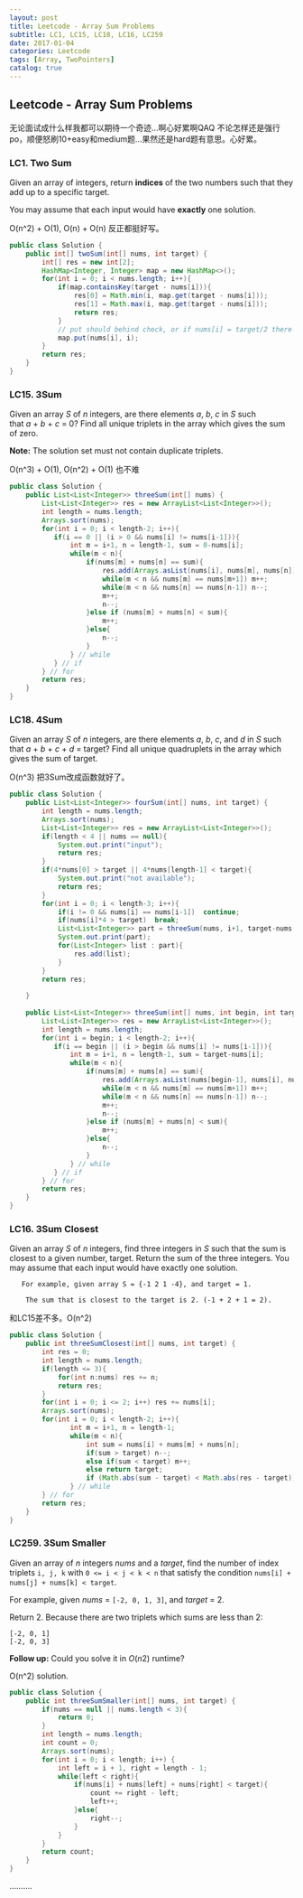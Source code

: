 ```yaml
---
layout: post
title: Leetcode - Array Sum Problems
subtitle: LC1, LC15, LC18, LC16, LC259
date: 2017-01-04
categories: Leetcode
tags: [Array, TwoPointers]
catalog: true
---
```


## Leetcode - Array Sum Problems

无论面试成什么样我都可以期待一个奇迹...啊心好累啊QAQ  不论怎样还是强行po，顺便怒刷10+easy和medium题...果然还是hard题有意思。心好累。

### LC1. Two Sum

Given an array of integers, return **indices** of the two numbers such that they add up to a specific target.

You may assume that each input would have **exactly** one solution.

O(n^2) + O(1), O(n) + O(n) 反正都挺好写。 

```java
public class Solution {
    public int[] twoSum(int[] nums, int target) {
        int[] res = new int[2];
        HashMap<Integer, Integer> map = new HashMap<>();
        for(int i = 0; i < nums.length; i++){
            if(map.containsKey(target - nums[i])){
                res[0] = Math.min(i, map.get(target - nums[i]));
                res[1] = Math.max(i, map.get(target - nums[i]));
                return res;
            }
            // put should behind check, or if nums[i] = target/2 there will be bug
            map.put(nums[i], i);
        }
        return res;
    }
}
```

### LC15. 3Sum

Given an array *S* of *n* integers, are there elements *a*, *b*, *c* in *S* such that *a* + *b* + *c* = 0? Find all unique triplets in the array which gives the sum of zero.

**Note:** The solution set must not contain duplicate triplets.

O(n^3) + O(1), O(n^2) + O(1) 也不难

```java
public class Solution {
    public List<List<Integer>> threeSum(int[] nums) {
        List<List<Integer>> res = new ArrayList<List<Integer>>();
        int length = nums.length;
        Arrays.sort(nums);
        for(int i = 0; i < length-2; i++){
           if(i == 0 || (i > 0 && nums[i] != nums[i-1])){
               int m = i+1, n = length-1, sum = 0-nums[i];
               while(m < n){
                   if(nums[m] + nums[n] == sum){
                       res.add(Arrays.asList(nums[i], nums[m], nums[n]));
                       while(m < n && nums[m] == nums[m+1]) m++;
                       while(m < n && nums[n] == nums[n-1]) n--;
                       m++;
                       n--;
                   }else if (nums[m] + nums[n] < sum){
                       m++;
                   }else{
                       n--;
                   }
               } // while
           } // if
        } // for
        return res;
    }
}
```

### LC18. 4Sum

Given an array *S* of *n* integers, are there elements *a*, *b*, *c*, and *d* in *S* such that *a* + *b* + *c* + *d* = target? Find all unique quadruplets in the array which gives the sum of target.

O(n^3) 把3Sum改成函数就好了。

```java
public class Solution {
    public List<List<Integer>> fourSum(int[] nums, int target) {
        int length = nums.length;
        Arrays.sort(nums);
        List<List<Integer>> res = new ArrayList<List<Integer>>();
        if(length < 4 || nums == null){
            System.out.print("input");
            return res;
        }
        if(4*nums[0] > target || 4*nums[length-1] < target){
            System.out.print("not available");
            return res;
        }
        for(int i = 0; i < length-3; i++){
            if(i != 0 && nums[i] == nums[i-1])  continue;
            if(nums[i]*4 > target)  break;
            List<List<Integer>> part = threeSum(nums, i+1, target-nums[i]);
            System.out.print(part);
            for(List<Integer> list : part){
                res.add(list);
            }
        }
        return res;
        
    }
    
    public List<List<Integer>> threeSum(int[] nums, int begin, int target) {
        List<List<Integer>> res = new ArrayList<List<Integer>>();
        int length = nums.length;
        for(int i = begin; i < length-2; i++){
           if(i == begin || (i > begin && nums[i] != nums[i-1])){
               int m = i+1, n = length-1, sum = target-nums[i];
               while(m < n){
                   if(nums[m] + nums[n] == sum){
                       res.add(Arrays.asList(nums[begin-1], nums[i], nums[m], nums[n]));
                       while(m < n && nums[m] == nums[m+1]) m++;
                       while(m < n && nums[n] == nums[n-1]) n--;
                       m++;
                       n--;
                   }else if (nums[m] + nums[n] < sum){
                       m++;
                   }else{
                       n--;
                   }
               } // while
           } // if
        } // for
        return res;
    }
}
```

###  LC16. 3Sum Closest

Given an array *S* of *n* integers, find three integers in *S* such that the sum is closest to a given number, target. Return the sum of the three integers. You may assume that each input would have exactly one solution.

```
   For example, given array S = {-1 2 1 -4}, and target = 1.

    The sum that is closest to the target is 2. (-1 + 2 + 1 = 2).
```

和LC15差不多。O(n^2)

```java
public class Solution {
    public int threeSumClosest(int[] nums, int target) {
        int res = 0;
        int length = nums.length;
        if(length <= 3){
            for(int n:nums) res += n;
            return res;
        } 
        for(int i = 0; i <= 2; i++) res += nums[i];
        Arrays.sort(nums);
        for(int i = 0; i < length-2; i++){
               int m = i+1, n = length-1;
               while(m < n){
                   int sum = nums[i] + nums[m] + nums[n];
                   if(sum > target) n--;
                   else if(sum < target) m++;
                   else return target;
                   if (Math.abs(sum - target) < Math.abs(res - target))  res = sum;
               } // while
        } // for
        return res;
    }
}
```

### LC259. 3Sum Smaller 

Given an array of *n* integers *nums* and a *target*, find the number of index triplets `i, j, k` with `0 <= i < j < k < n` that satisfy the condition `nums[i] + nums[j] + nums[k] < target`.

For example, given *nums* = `[-2, 0, 1, 3]`, and *target* = 2.

Return 2. Because there are two triplets which sums are less than 2:

```
[-2, 0, 1]
[-2, 0, 3]

```

**Follow up:**
Could you solve it in *O*(*n*2) runtime?

O(n^2) solution.

```java
public class Solution {
    public int threeSumSmaller(int[] nums, int target) {
        if(nums == null || nums.length < 3){
            return 0;
        }
        int length = nums.length;
        int count = 0;
        Arrays.sort(nums);
        for(int i = 0; i < length; i++) {
            int left = i + 1, right = length - 1;
            while(left < right){
                if(nums[i] + nums[left] + nums[right] < target){
                    count += right - left;
                    left++;
                }else{
                    right--;
                }
            }
        }
        return count;
    }
}
```

……….